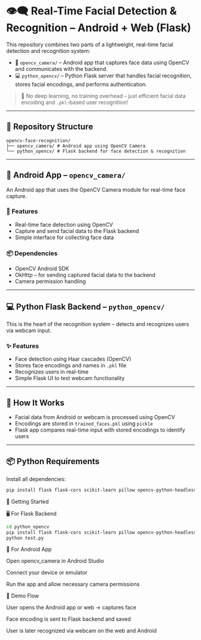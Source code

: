 # 👁️‍🗨️ Real-Time Facial Detection & Recognition – Android + Web (Flask)

This repository combines two parts of a lightweight, real-time facial detection and recognition system:

- 📱 `opencv_camera/` – Android app that captures face data using OpenCV and communicates with the backend.
- 💻 `python_opencv/` – Python Flask server that handles facial recognition, stores facial encodings, and performs authentication.

> 🚫 No deep learning, no training overhead – just efficient facial data encoding and `.pkl`-based user recognition!

---

## 📁 Repository Structure

```
opencv-face-recognition/
├── opencv_camera/ # Android app using OpenCV Camera
└── python_opencv/ # Flask backend for face detection & recognition
```


---

## 📱 Android App – `opencv_camera/`

An Android app that uses the OpenCV Camera module for real-time face capture.

### 🔧 Features

- Real-time face detection using OpenCV  
- Capture and send facial data to the Flask backend  
- Simple interface for collecting face data  

### 📦 Dependencies

- OpenCV Android SDK  
- OkHttp – for sending captured facial data to the backend  
- Camera permission handling  

---

## 💻 Python Flask Backend – `python_opencv/`

This is the heart of the recognition system – detects and recognizes users via webcam input.

### ✨ Features

- Face detection using Haar cascades (OpenCV)  
- Stores face encodings and names in `.pkl` file  
- Recognizes users in real-time  
- Simple Flask UI to test webcam functionality  

---

## 🧠 How It Works

- Facial data from Android or webcam is processed using OpenCV  
- Encodings are stored in `trained_faces.pkl` using `pickle`  
- Flask app compares real-time input with stored encodings to identify users  

---

## 📦 Python Requirements

Install all dependencies:

```bash
pip install flask flask-cors scikit-learn pillow opencv-python-headless numpy
```

🚀 Getting Started

🖥️ For Flask Backend

```bash
cd python_opencv
pip install flask flask-cors scikit-learn pillow opencv-python-headless numpy
python test.py
```

📲 For Android App

Open opencv_camera in Android Studio

Connect your device or emulator

Run the app and allow necessary camera permissions

🔁 Demo Flow

User opens the Android app or web → captures face

Face encoding is sent to Flask backend and saved

User is later recognized via webcam on the web and Android
